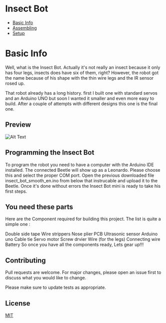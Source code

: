  # Insect Bot
 * [Basic Info](#basic-info)
* [Assembling](#assembling)
* [Setup](#setup)

# Basic Info
Well, what is the Insect Bot. Actually it's not really an insect because it only has four legs, insects does have six of them, right? However, the robot got the name because of his shape with the thin wire legs and the IR sensor rosed up.


That robot already has a long history. first I built one with standard servos and an Arduino UNO but soon I wanted it smaller and even more easy to build. After a couple of attempts with different designs this one is the final one.

## Preview
![Alt Text](https://imgur.com/a/hwJX2eH)


## Programming the Insect Bot

To program the robot you need to have a computer with the Arduino IDE installed. 
The connected Beetle will show up as a Leonardo. Please choose this and select the proper COM port.
Open the previous downloaded file insect_bot_smooth_en.ino from below that instrucable and upload it to the Beetle.
Once it's done without errors the Insect Bot mini is ready to take his first steps.

## You need these parts
Here are the Component required for building this project. The list is quite a simple one :

Double side tape
Wire strippers
Nose plier
PCB
Ultrasonic sensor
Arduino uno
Cable tie
Servo motor
Screw drvier
Wire (for the legs)
Connecting wire
Battery
So once you have all the components ready, Lets gear up!!!


## Contributing
Pull requests are welcome. For major changes, please open an issue first to discuss what you would like to change.

Please make sure to update tests as appropriate.

## License
[MIT](https://choosealicense.com/licenses/mit/)
